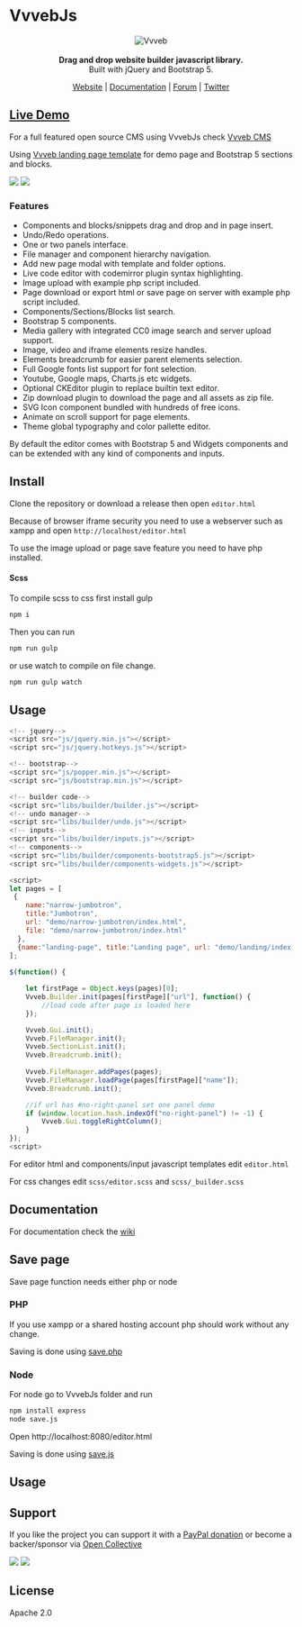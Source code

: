 # VvvebJs

<p align="center">
  <img src="https://www.vvveb.com/admin/themes/default/img/biglogo.png" alt="Vvveb">
  <br><br>
  <strong>Drag and drop website builder javascript library.</strong>
  <br>
  <span>Built with jQuery and Bootstrap 5.</span>
</p>
<p align="center">
  <a href="https://www.vvveb.com">Website</a> |
  <a href="https://github.com/givanz/VvvebJs/wiki">Documentation</a> |
  <a href="https://github.com/givanz/VvvebJs/discussions">Forum</a> |
  <a href="https://twitter.com/vvvebcms">Twitter</a> 
</p>


## [Live Demo](https://www.vvveb.com/vvvebjs/editor.html)

For a full featured open source CMS using VvvebJs check [Vvveb CMS](https://www.vvveb.com)

Using [Vvveb landing page template](https://github.com/givanz/landing) for demo page and Bootstrap 5 sections and blocks.

<img src="https://www.vvveb.com/img/dark-theme.png">
<img src="https://www.vvveb.com/img/light-theme.png">

### Features

* Components and blocks/snippets drag and drop and in page insert.
* Undo/Redo operations.
* One or two panels interface.
* File manager and component hierarchy navigation.
* Add new page modal with template and folder options.
* Live code editor with codemirror plugin syntax highlighting.
* Image upload with example php script included.
* Page download or export html or save page on server with example php script included.
* Components/Sections/Blocks list search.
* Bootstrap 5 components.
* Media gallery with integrated CC0 image search and server upload support.
* Image, video and iframe elements resize handles.
* Elements breadcrumb for easier parent elements selection.
* Full Google fonts list support for font selection.
* Youtube, Google maps, Charts.js etc widgets.
* Optional CKEditor plugin to replace builtin text editor.
* Zip download plugin to download the page and all assets as zip file.
* SVG Icon component bundled with hundreds of free icons.
* Animate on scroll support for page elements.
* Theme global typography and color pallette editor.


By default the editor comes with Bootstrap 5 and Widgets components and can be extended with any kind of components and inputs.

## Install

Clone the repository or download a release then open `editor.html`

Because of browser iframe security you need to use a webserver such as xampp and open `http://localhost/editor.html`

To use the image upload or page save feature you need to have php installed.

#### Scss

To compile scss to css first install gulp 

```bash
npm i
```

Then you can run 

```bash
npm run gulp
```

or use watch to compile on file change.

```bash
npm run gulp watch
```

## Usage

```js
<!-- jquery-->
<script src="js/jquery.min.js"></script>
<script src="js/jquery.hotkeys.js"></script>

<!-- bootstrap-->
<script src="js/popper.min.js"></script>
<script src="js/bootstrap.min.js"></script>

<!-- builder code-->
<script src="libs/builder/builder.js"></script>	
<!-- undo manager-->
<script src="libs/builder/undo.js"></script>	
<!-- inputs-->
<script src="libs/builder/inputs.js"></script>	
<!-- components-->
<script src="libs/builder/components-bootstrap5.js"></script>	
<script src="libs/builder/components-widgets.js"></script>	

<script>
let pages = [
 {
	name:"narrow-jumbotron", 
	title:"Jumbotron", 
	url: "demo/narrow-jumbotron/index.html", 
	file: "demo/narrow-jumbotron/index.html"
  },
  {name:"landing-page", title:"Landing page", url: "demo/landing/index.html", file: "demo/landing/index.html"},
];
	
$(function() {

	let firstPage = Object.keys(pages)[0];
	Vvveb.Builder.init(pages[firstPage]["url"], function() {
		//load code after page is loaded here
	});

	Vvveb.Gui.init();
	Vvveb.FileManager.init();
	Vvveb.SectionList.init();
	Vvveb.Breadcrumb.init();
	
	Vvveb.FileManager.addPages(pages);
	Vvveb.FileManager.loadPage(pages[firstPage]["name"]);
	Vvveb.Breadcrumb.init();

	//if url has #no-right-panel set one panel demo
	if (window.location.hash.indexOf("no-right-panel") != -1) {
		Vvveb.Gui.toggleRightColumn();
	}
});
<script>
```

For editor html and components/input javascript templates edit `editor.html`

For css changes edit `scss/editor.scss` and `scss/_builder.scss`

## Documentation

For documentation check the [wiki](https://github.com/givanz/VvvebJs/wiki)

## Save page

Save page function needs either php or node

### PHP

If you use xampp or a shared hosting account php should work without any change.

Saving is done using [save.php](save.php)

### Node

For node go to VvvebJs folder and run

```bash
npm install express
node save.js
```

Open http://localhost:8080/editor.html

Saving is done using [save.js](save.js)

## Usage

## Support

If you like the project you can support it with a [PayPal donation](https://paypal.me/zgivan) or become a backer/sponsor via [Open Collective](https://opencollective.com/vvvebjs)


<a href="https://opencollective.com/vvvebjs/sponsors/0/website"><img src="https://opencollective.com/vvvebjs/sponsors/0/avatar"></a>
<a href="https://opencollective.com/vvvebjs/backers/0/website"><img src="https://opencollective.com/vvvebjs/backers/0/avatar"></a>

## License

Apache 2.0
